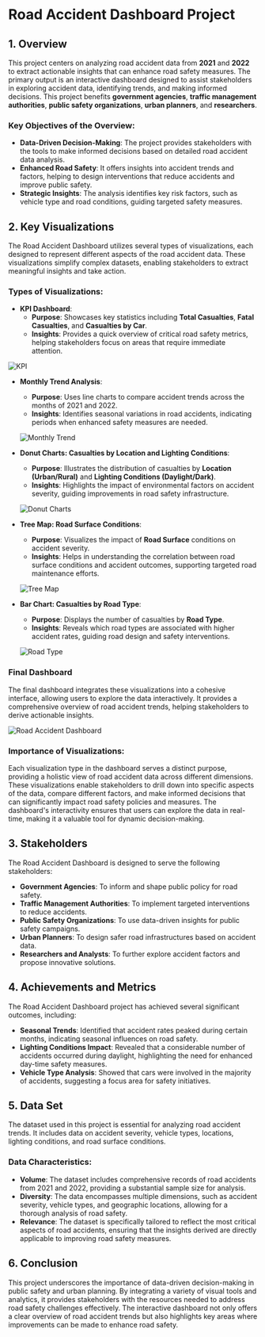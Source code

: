 # **Road Accident Dashboard Project**

## **1. Overview**

This project centers on analyzing road accident data from **2021** and **2022** to extract actionable insights that can enhance road safety measures. The primary output is an interactive dashboard designed to assist stakeholders in exploring accident data, identifying trends, and making informed decisions. This project benefits **government agencies**, **traffic management authorities**, **public safety organizations**, **urban planners**, and **researchers**.

### **Key Objectives of the Overview**:
- **Data-Driven Decision-Making**: The project provides stakeholders with the tools to make informed decisions based on detailed road accident data analysis.
- **Enhanced Road Safety**: It offers insights into accident trends and factors, helping to design interventions that reduce accidents and improve public safety.
- **Strategic Insights**: The analysis identifies key risk factors, such as vehicle type and road conditions, guiding targeted safety measures.

## **2. Key Visualizations**

The Road Accident Dashboard utilizes several types of visualizations, each designed to represent different aspects of the road accident data. These visualizations simplify complex datasets, enabling stakeholders to extract meaningful insights and take action.

### **Types of Visualizations**:

- **KPI Dashboard**:
  - **Purpose**: Showcases key statistics including **Total Casualties**, **Fatal Casualties**, and **Casualties by Car**.
  - **Insights**: Provides a quick overview of critical road safety metrics, helping stakeholders focus on areas that require immediate attention.

![KPI](https://github.com/user-attachments/assets/52169139-5879-4340-8652-5684013baefc)

- **Monthly Trend Analysis**:
  - **Purpose**: Uses line charts to compare accident trends across the months of 2021 and 2022.
  - **Insights**: Identifies seasonal variations in road accidents, indicating periods when enhanced safety measures are needed.

  ![Monthly Trend](https://github.com/user-attachments/assets/6d5e0d72-ca78-4c6c-a81b-355a2b433eb3)

- **Donut Charts: Casualties by Location and Lighting Conditions**:
  - **Purpose**: Illustrates the distribution of casualties by **Location (Urban/Rural)** and **Lighting Conditions (Daylight/Dark)**.
  - **Insights**: Highlights the impact of environmental factors on accident severity, guiding improvements in road safety infrastructure.

  ![Donut Charts](https://github.com/user-attachments/assets/4ce78f89-ef09-433c-bb15-570fc1c5edfc)

- **Tree Map: Road Surface Conditions**:
  - **Purpose**: Visualizes the impact of **Road Surface** conditions on accident severity.
  - **Insights**: Helps in understanding the correlation between road surface conditions and accident outcomes, supporting targeted road maintenance efforts.

  ![Tree Map](https://github.com/user-attachments/assets/7fac1d15-8b2d-44b8-8c94-99746024186a)

- **Bar Chart: Casualties by Road Type**:
  - **Purpose**: Displays the number of casualties by **Road Type**.
  - **Insights**: Reveals which road types are associated with higher accident rates, guiding road design and safety interventions.

  ![Road Type](https://github.com/user-attachments/assets/f0b6647d-cefe-45fb-ad53-bb8266a4f7c2)

### **Final Dashboard**
The final dashboard integrates these visualizations into a cohesive interface, allowing users to explore the data interactively. It provides a comprehensive overview of road accident trends, helping stakeholders to derive actionable insights.

![Road Accident Dashboard](https://github.com/user-attachments/assets/8967f548-b962-4f53-b420-61e0bd51a97a)

### **Importance of Visualizations**:
Each visualization type in the dashboard serves a distinct purpose, providing a holistic view of road accident data across different dimensions. These visualizations enable stakeholders to drill down into specific aspects of the data, compare different factors, and make informed decisions that can significantly impact road safety policies and measures. The dashboard's interactivity ensures that users can explore the data in real-time, making it a valuable tool for dynamic decision-making.

## **3. Stakeholders**

The Road Accident Dashboard is designed to serve the following stakeholders:

- **Government Agencies**: To inform and shape public policy for road safety.
- **Traffic Management Authorities**: To implement targeted interventions to reduce accidents.
- **Public Safety Organizations**: To use data-driven insights for public safety campaigns.
- **Urban Planners**: To design safer road infrastructures based on accident data.
- **Researchers and Analysts**: To further explore accident factors and propose innovative solutions.

## **4. Achievements and Metrics**

The Road Accident Dashboard project has achieved several significant outcomes, including:

- **Seasonal Trends**: Identified that accident rates peaked during certain months, indicating seasonal influences on road safety.
- **Lighting Conditions Impact**: Revealed that a considerable number of accidents occurred during daylight, highlighting the need for enhanced day-time safety measures.
- **Vehicle Type Analysis**: Showed that cars were involved in the majority of accidents, suggesting a focus area for safety initiatives.

## **5. Data Set**

The dataset used in this project is essential for analyzing road accident trends. It includes data on accident severity, vehicle types, locations, lighting conditions, and road surface conditions.

### **Data Characteristics**:
- **Volume**: The dataset includes comprehensive records of road accidents from 2021 and 2022, providing a substantial sample size for analysis.
- **Diversity**: The data encompasses multiple dimensions, such as accident severity, vehicle types, and geographic locations, allowing for a thorough analysis of road safety.
- **Relevance**: The dataset is specifically tailored to reflect the most critical aspects of road accidents, ensuring that the insights derived are directly applicable to improving road safety measures.

## **6. Conclusion**

This project underscores the importance of data-driven decision-making in public safety and urban planning. By integrating a variety of visual tools and analytics, it provides stakeholders with the resources needed to address road safety challenges effectively. The interactive dashboard not only offers a clear overview of road accident trends but also highlights key areas where improvements can be made to enhance road safety.

